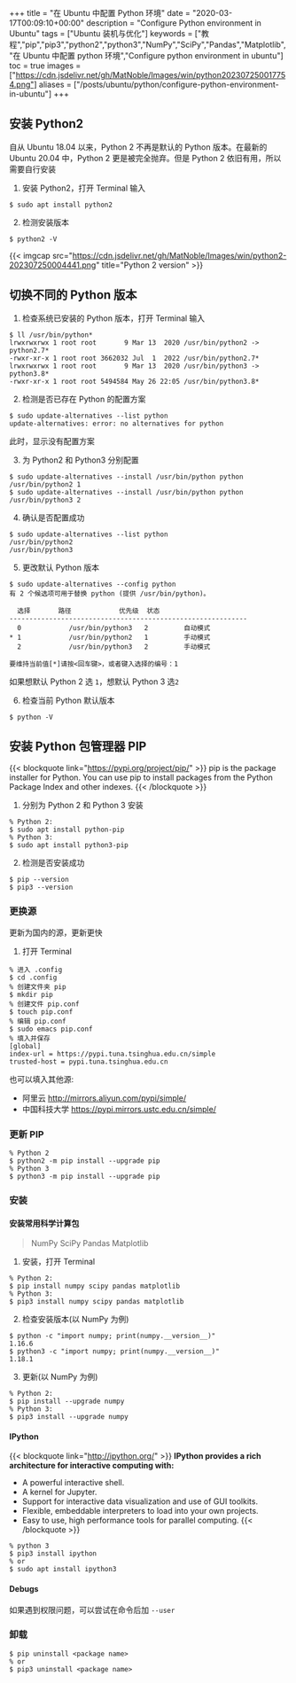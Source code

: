 +++
title = "在 Ubuntu 中配置 Python 环境"
date = "2020-03-17T00:09:10+00:00"
description = "Configure Python environment in Ubuntu"
tags = ["Ubuntu 装机与优化"]
keywords = ["教程","pip","pip3","python2","python3","NumPy","SciPy","Pandas","Matplotlib","在 Ubuntu 中配置 python 环境","Configure python environment in ubuntu"]
toc = true
images = ["https://cdn.jsdelivr.net/gh/MatNoble/Images/win/python202307250017754.png"]
aliases = ["/posts/ubuntu/python/configure-python-environment-in-ubuntu"]
+++

## 安装 Python2

自从 Ubuntu 18.04 以来，Python 2 不再是默认的 Python 版本。在最新的 Ubuntu 20.04 中，Python 2 更是被完全抛弃。但是 Python 2 依旧有用，所以需要自行安装

1. 安装 Python2，打开 Terminal 输入

```shell
$ sudo apt install python2
```

2. 检测安装版本

```shell
$ python2 -V
```

{{< imgcap src="https://cdn.jsdelivr.net/gh/MatNoble/Images/win/python2-202307250004441.png" title="Python 2 version" >}}

## 切换不同的 Python 版本

1. 检查系统已安装的 Python 版本，打开 Terminal 输入

```shell
$ ll /usr/bin/python*
lrwxrwxrwx 1 root root       9 Mar 13  2020 /usr/bin/python2 -> python2.7*
-rwxr-xr-x 1 root root 3662032 Jul  1  2022 /usr/bin/python2.7*
lrwxrwxrwx 1 root root       9 Mar 13  2020 /usr/bin/python3 -> python3.8*
-rwxr-xr-x 1 root root 5494584 May 26 22:05 /usr/bin/python3.8*
```

2. 检测是否已存在 Python 的配置方案

```shell
$ sudo update-alternatives --list python
update-alternatives: error: no alternatives for python
```

此时，显示没有配置方案

3. 为 Python2 和 Python3 分别配置

```shell
$ sudo update-alternatives --install /usr/bin/python python /usr/bin/python2 1
$ sudo update-alternatives --install /usr/bin/python python /usr/bin/python3 2
```

4. 确认是否配置成功

```shell
$ sudo update-alternatives --list python
/usr/bin/python2
/usr/bin/python3
```

5. 更改默认 Python 版本

```shell
$ sudo update-alternatives --config python
有 2 个候选项可用于替换 python (提供 /usr/bin/python)。

  选择       路径            优先级  状态
------------------------------------------------------------
  0            /usr/bin/python3   2         自动模式
* 1            /usr/bin/python2   1         手动模式
  2            /usr/bin/python3   2         手动模式

要维持当前值[*]请按<回车键>，或者键入选择的编号：1
```

如果想默认 Python 2 选 `1`，想默认 Python 3 选`2`

6. 检查当前 Python 默认版本

```
$ python -V
```

## 安装 Python 包管理器 PIP

{{< blockquote link="https://pypi.org/project/pip/" >}}
pip is the package installer for Python. You can use pip to install packages from the Python Package Index and other indexes.
{{< /blockquote >}}

1. 分别为 Python 2 和 Python 3 安装

```shell
% Python 2:
$ sudo apt install python-pip
% Python 3:
$ sudo apt install python3-pip
```

2. 检测是否安装成功

```shell
$ pip --version
$ pip3 --version
```

### 更换源

更新为国内的源，更新更快

1. 打开 Terminal

```shell
% 进入 .config
$ cd .config
% 创建文件夹 pip
$ mkdir pip
% 创建文件 pip.conf
$ touch pip.conf
% 编辑 pip.conf
$ sudo emacs pip.conf
% 填入并保存
[global]
index-url = https://pypi.tuna.tsinghua.edu.cn/simple
trusted-host = pypi.tuna.tsinghua.edu.cn
```

也可以填入其他源:

- 阿里云 http://mirrors.aliyun.com/pypi/simple/
- 中国科技大学 https://pypi.mirrors.ustc.edu.cn/simple/

### 更新 PIP

```shell
% Python 2
$ python2 -m pip install --upgrade pip
% Python 3
$ python3 -m pip install --upgrade pip
```

### 安装

#### 安装常用科学计算包

> NumPy SciPy Pandas Matplotlib

1. 安装，打开 Terminal

```shell
% Python 2:
$ pip install numpy scipy pandas matplotlib
% Python 3:
$ pip3 install numpy scipy pandas matplotlib
```

2. 检查安装版本(以 NumPy 为例)

```shell
$ python -c "import numpy; print(numpy.__version__)"
1.16.6
$ python3 -c "import numpy; print(numpy.__version__)"
1.18.1
```

3. 更新(以 NumPy 为例)

```shell
% Python 2:
$ pip install --upgrade numpy
% Python 3:
$ pip3 install --upgrade numpy
```

#### IPython

{{< blockquote link="http://ipython.org/" >}}
**IPython provides a rich architecture for interactive computing with:**

- A powerful interactive shell.
- A kernel for Jupyter.
- Support for interactive data visualization and use of GUI toolkits.
- Flexible, embeddable interpreters to load into your own projects.
- Easy to use, high performance tools for parallel computing.
  {{< /blockquote >}}

```shell
% python 3
$ pip3 install ipython
% or
$ sudo apt install ipython3
```

#### Debugs

如果遇到权限问题，可以尝试在命令后加 `--user`

### 卸载

```shell
$ pip uninstall <package name>
% or
$ pip3 uninstall <package name>
```
